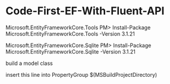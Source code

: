 # Code-First-EF-With-Fluent-API
 
Microsoft.EntityFrameworkCore.Tools
PM> Install-Package Microsoft.EntityFrameworkCore.Tools -Version 3.1.21

Microsoft.EntityFrameworkCore.Sqlite
PM> Install-Package Microsoft.EntityFrameworkCore.Sqlite -Version 3.1.21

build a model class

insert this line into PropertyGroup
	<StartWorkingDirectory>$(MSBuildProjectDirectory)</StartWorkingDirectory>
